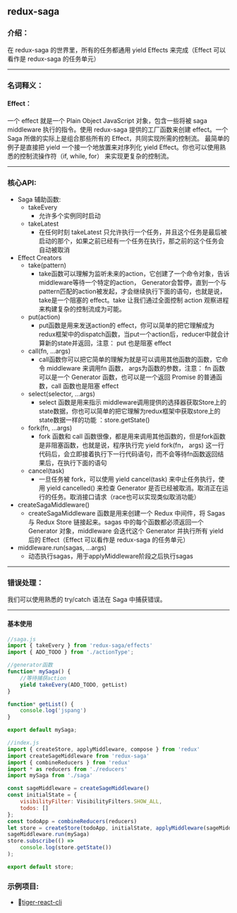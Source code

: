 ## redux-saga

### 介绍：
  在 redux-saga 的世界里，所有的任务都通用 yield Effects 来完成（Effect 可以看作是 redux-saga 的任务单元）

----
### 名词释义：
#### Effect：
一个 effect 就是一个 Plain Object JavaScript 对象，包含一些将被 saga middleware 执行的指令。使用 redux-saga 提供的工厂函数来创建 effect。一个 Saga 所做的实际上是组合那些所有的 Effect，共同实现所需的控制流。 最简单的例子是直接把 yield 一个接一个地放置来对序列化 yield Effect。你也可以使用熟悉的控制流操作符（if, while, for） 来实现更复杂的控制流。

----
### 核心API:
- Saga 辅助函数:
  - takeEvery
    - 允许多个实例同时启动
  - takeLatest
    - 在任何时刻 takeLatest 只允许执行一个任务，并且这个任务是最后被启动的那个，如果之前已经有一个任务在执行，那之前的这个任务会自动被取消
- Effect Creators
  - take(pattern)
    - take函数可以理解为监听未来的action，它创建了一个命令对象，告诉middleware等待一个特定的action， Generator会暂停，直到一个与pattern匹配的action被发起，才会继续执行下面的语句，也就是说，take是一个阻塞的 effect。take 让我们通过全面控制 action 观察进程来构建复杂的控制流成为可能。
  - put(action)
    - put函数是用来发送action的 effect，你可以简单的把它理解成为redux框架中的dispatch函数，当put一个action后，reducer中就会计算新的state并返回，注意： put 也是阻塞 effect
  - call(fn, …args)
    - call函数你可以把它简单的理解为就是可以调用其他函数的函数，它命令 middleware 来调用fn 函数， args为函数的参数，注意： fn 函数可以是一个 Generator 函数，也可以是一个返回 Promise 的普通函数，call 函数也是阻塞 effect
  - select(selector, …args)
    - select 函数是用来指示 middleware调用提供的选择器获取Store上的state数据，你也可以简单的把它理解为redux框架中获取store上的 state数据一样的功能 ：store.getState()
  - fork(fn, …args)
    - fork 函数和 call 函数很像，都是用来调用其他函数的，但是fork函数是非阻塞函数，也就是说，程序执行完 yield fork(fn， args) 这一行代码后，会立即接着执行下一行代码语句，而不会等待fn函数返回结果后，在执行下面的语句
  - cancel(task)
    - 一旦任务被 fork，可以使用 yield cancel(task) 来中止任务执行，使用 yield cancelled() 来检查 Generator 是否已经被取消。取消正在运行的任务。取消接口请求（race也可以实现类似取消功能）
- createSagaMiddleware()
  - createSagaMiddleware 函数是用来创建一个 Redux 中间件，将 Sagas 与 Redux Store 链接起来。sagas 中的每个函数都必须返回一个 Generator 对象，middleware 会迭代这个 Generator 并执行所有 yield 后的 Effect（Effect 可以看作是 redux-saga 的任务单元）
- middleware.run(sagas, …args)
  - 动态执行sagas，用于applyMiddleware阶段之后执行sagas

----
### 错误处理：
我们可以使用熟悉的 try/catch 语法在 Saga 中捕获错误。

----
#### 基本使用

```js
//saga.js
import { takeEvery } from 'redux-saga/effects'
import { ADD_TODO } from './actionType';

//generator函数
function* mySaga() {
	//等待捕获action
	yield takeEvery(ADD_TODO, getList)
}

function* getList() {
	console.log('jspang')
}

export default mySaga;
```

```js
//index.js
import { createStore, applyMiddleware, compose } from 'redux'
import createSageMiddleware from 'redux-saga'
import { combineReducers } from 'redux'
import * as reducers from './reducers'
import mySaga from './saga'

const sageMiddleware = createSageMiddleware()
const initialState = {
	visibilityFilter: VisibilityFilters.SHOW_ALL,
	todos: []
};
const todoApp = combineReducers(reducers)
let store = createStore(todoApp, initialState, applyMiddleware(sageMiddleware));
sageMiddleware.run(mySaga)
store.subscribe(() =>
	console.log(store.getState())
);

export default store;
```



### 示例项目:

* 💯[tiger-react-cli](https://github.com/TigerHee/tiger-react-cli)